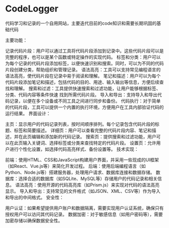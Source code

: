 # CodeLogger
代码学习和记录的一个自用网站，主要迭代目前的code知识和需要长期巩固的基础代码 


主要功能：

记录代码片段：用户可以通过工具将代码片段添加到记录中。这些代码片段可以是完整的程序，也可以是某个函数或特定操作的实现代码。
标签和分类：用户可以为每个记录的代码片段添加标签，以便快速识别和搜索。同时，可以为不同的代码片段创建分类，帮助组织和管理记录。
语法高亮：工具可以支持常见编程语言的语法高亮，使代码片段在记录中易于阅读和理解。
笔记和描述：用户可以为每个代码片段添加笔记和描述，包括代码的目的、用途、输入输出等信息，方便后续查找和理解。
搜索和过滤：工具提供快速搜索和过滤功能，让用户能够根据标签、分类、代码内容等条件快速
找到所需代码片段。
导入和导出：支持导入和导出代码记录，以便在多个设备或不同工具之间进行同步和备份。
代码执行：对于简单的代码片段，工具可以提供一个内置的执行环境，方便用户在工具内部验证代码的运行结果。
界面设计：

主页：显示用户的代码记录列表，按时间顺序排列。每个记录包含代码片段的标题、标签和简要描述。
详细页：用户可以查看完整的代码片段内容、笔记和描述，并在此页编辑和添加新的代码记录。
搜索页：提供搜索和过滤功能，用户可以在此页输入关键词、选择标签或分类来查找特定的代码片段。
设置页：允许用户进行个性化设置，如选择代码高亮样式、备份设置等。
技术实现：

前端：使用HTML、CSS和JavaScript构建用户界面，并采用一些现成的UI框架（如React、Vue.js等）来简化开发过程。
后端：使用后端编程语言（如Python、Node.js等）搭建服务器，处理用户请求、数据库连接和数据存储。
数据库：选择合适的数据库（如SQLite、MySQL等）存储用户的代码记录和相关信息。
语法高亮：使用开源的代码高亮库（如Prism.js）来实现对代码的语法高亮显示。
导入和导出：支持常见的文件格式（如JSON、XML、CSV等）作为导入和导出的中间格式。
安全性：

用户认证：如果希望提供用户账户和数据隔离，需要实现用户认证系统，确保只有授权用户可以访问其代码记录。
数据加密：对于敏感信息（如用户密码等），需要加密存储以确保数据安全性。